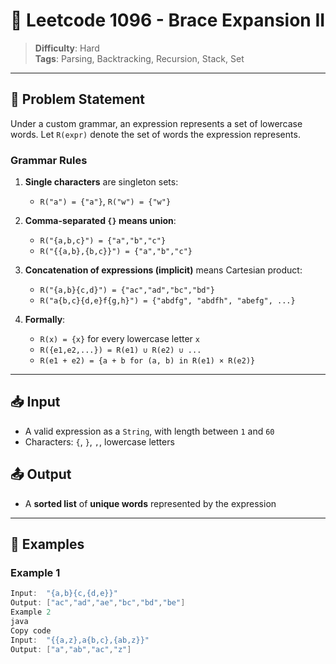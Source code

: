 # 🧩 Leetcode 1096 - Brace Expansion II

> **Difficulty**: Hard  
> **Tags**: Parsing, Backtracking, Recursion, Stack, Set

---

## 📝 Problem Statement

Under a custom grammar, an expression represents a set of lowercase words. Let `R(expr)` denote the set of words the expression represents.

### Grammar Rules

1. **Single characters** are singleton sets:
    - `R("a") = {"a"}`, `R("w") = {"w"}`

2. **Comma-separated `{}` means union**:
    - `R("{a,b,c}") = {"a","b","c"}`
    - `R("{{a,b},{b,c}}") = {"a","b","c"}`

3. **Concatenation of expressions (implicit)** means Cartesian product:
    - `R("{a,b}{c,d}") = {"ac","ad","bc","bd"}`
    - `R("a{b,c}{d,e}f{g,h}") = {"abdfg", "abdfh", "abefg", ...}`

4. **Formally**:
    - `R(x) = {x}` for every lowercase letter `x`
    - `R({e1,e2,...}) = R(e1) ∪ R(e2) ∪ ...`
    - `R(e1 + e2) = {a + b for (a, b) in R(e1) × R(e2)}`

---

## 📥 Input
- A valid expression as a `String`, with length between `1` and `60`
- Characters: `{`, `}`, `,`, lowercase letters

## 📤 Output
- A **sorted list** of **unique words** represented by the expression

---

## 📘 Examples

### Example 1
```java
Input:  "{a,b}{c,{d,e}}"
Output: ["ac","ad","ae","bc","bd","be"]
Example 2
java
Copy code
Input:  "{{a,z},a{b,c},{ab,z}}"
Output: ["a","ab","ac","z"]